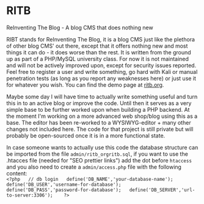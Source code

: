 # RITB
ReInventing The Blog - A blog CMS that does nothing new

RIBT stands for ReInventing The Blog, it is a blog CMS just like the plethora of other blog CMS' out there, except that it offers nothing new and most things it can do - it does worse than the rest. It is written from the ground up as part of a PHP/MySQL university class. For now it is not maintained and will not be actively improved upon, except for security issues reported. Feel free to register a user and write something, go hard with Kali or manual penetration tests (as long as you report any weaknesses here) or just use it for whatever you wish. You can find the demo page at [ritb.org](https://www.ritb.org).

Maybe some day I will have time to actually write something useful and turn this in to an active blog or improve the code. Until then it serves as a very simple base to be further worked upon when building a PHP backend. At the moment I'm working on a more advanced web shop/blog using this as a base. The editor has been re-worked to a WYSIWYG-editor + many other changes not included here. The code for that project is still private but will probably be open-sourced once it is in a more functional state.

In case someone wants to actually use this code the database structure can be imported from the file `admin/ritb_orgritb.sql`, if you want to use the .htacces file (needed for "SEO prettier links") add the dot before `htaccess` and you also need to create a `admin/access.php` file with the following content:  
`<?php  
// db login  
    define('DB_NAME','your-database-name');  
    define('DB_USER','username-for-database');  
    define('DB_PASS','password-for-database');  
    define('DB_SERVER','url-to-server:3306');   
?>`